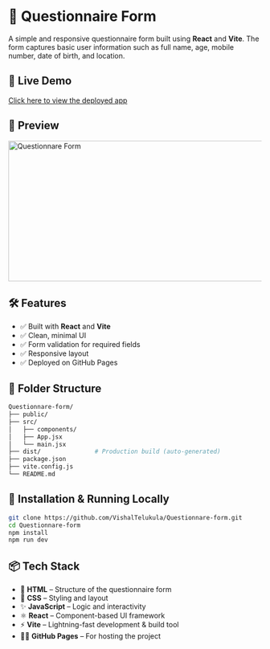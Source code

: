 # 🧾 Questionnaire Form

A simple and responsive questionnaire form built using **React** and **Vite**. The form captures basic user information such as full name, age, mobile number, date of birth, and location.

## 🚀 Live Demo

[Click here to view the deployed app](https://VishalTelukula.github.io/Questionnare-form)

## 📸 Preview

<img width="680" height="280" alt="Questionnare Form" src="https://github.com/user-attachments/assets/4ec9bbce-1e0f-4277-863e-84cb08f12e43" />
 <!-- Add a preview image if you have one -->

## 🛠️ Features

- ✅ Built with **React** and **Vite**
- ✅ Clean, minimal UI
- ✅ Form validation for required fields
- ✅ Responsive layout
- ✅ Deployed on GitHub Pages

## 📂 Folder Structure

```bash
Questionnare-form/
├── public/
├── src/
│   ├── components/
│   ├── App.jsx
│   └── main.jsx
├── dist/               # Production build (auto-generated)
├── package.json
├── vite.config.js
└── README.md
```

## 🧪 Installation & Running Locally

```bash
git clone https://github.com/VishalTelukula/Questionnare-form.git
cd Questionnare-form
npm install
npm run dev
```
## 📦 Tech Stack

- 🧾 **HTML** – Structure of the questionnaire form  
- 🎨 **CSS** – Styling and layout  
- ✨ **JavaScript** – Logic and interactivity  
- ⚛️ **React** – Component-based UI framework  
- ⚡ **Vite** – Lightning-fast development & build tool  
- 🧑‍💻 **GitHub Pages** – For hosting the project

